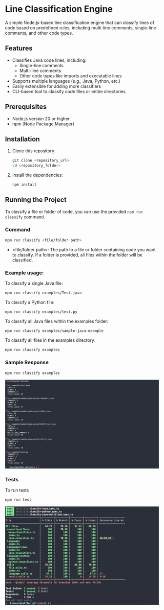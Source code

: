 # Line Classification Engine

A simple Node.js-based line classification engine that can classify lines of code based on predefined rules, including multi-line comments, single-line comments, and other code types.

## Features

- Classifies Java code lines, including:
    - Single-line comments
    - Multi-line comments
    - Other code types like imports and executable lines
- Supports multiple languages (e.g., Java, Python, etc.)
- Easily extensible for adding more classifiers
- CLI-based tool to classify code files or entire directories

## Prerequisites

- Node.js version 20 or higher
- npm (Node Package Manager)

## Installation

1. Clone this repository:

    ```bash
    git clone <repository_url>
    cd <repository_folder>
    ```

2. Install the dependencies:
    ```bash
    npm install
    ```

## Running the Project

To classify a file or folder of code, you can use the provided `npm run classify` command.

### Command

```bash
npm run classify <file/folder path>
```

- <file/folder path>: The path to a file or folder containing code you want to classify. If a folder is provided, all files within the folder will be classified.

### Example usage:

To classify a single Java file:

```bash
npm run classify examples/Test.java
```

To classify a Python file:

```bash
npm run classify examples/test.py
```

To classify all Java files within the examples folder:

```bash
npm run classify examples/sample-java-example
```

To classify all files in the examples directory:

```bash
npm run classify examples
```

### Sample Response

```bash
npm run classify examples
```

![Response](assets/result.png)

### Tests

To run tests

```bash
npm run test
```

![TestResults](assets/test.png)
